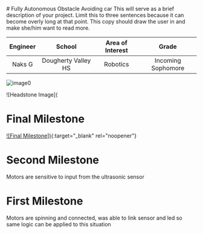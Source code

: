 
﻿# Fully Autonomous Obstacle Avoiding car
This will serve as a brief description of your project. Limit this to three sentences because it can become overly long at that point. This copy should draw the user in and make she/him want to read more.

| **Engineer** | **School** | **Area of Interest** | **Grade** |
|:--:|:--:|:--:|:--:|
| Naks G | Dougherty Valley HS | Robotics| Incoming Sophomore

![image0](https://user-images.githubusercontent.com/88114329/127709606-4bb075df-c9bb-406c-a607-a3ff398fdae8.jpg)


![Headstone Image](
# Final Milestone
 

[![Final Milestone])](https://www.youtube.com/watch?v=F7M7imOVGug&feature=emb_logo "Final Milestone"){:target="_blank" rel="noopener"}

# Second Milestone
Motors are sensitive to input from the ultrasonic sensor

# First Milestone
  Motors are spinning and connected, was able to link sensor and led so same logic can be applied to this situation
